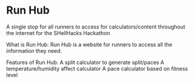 # Run Hub
A single stop for all runners to access for calculators/content throughout the internet for the SHellHacks Hackathon

What is Run Hub:
Run Hub is a website for runners to access all the information they need.

Features of Run Hub:
  A split calculator to generate split/paces 
  A temperature/humidity affect calculator
  A pace calculator based on fitness level

